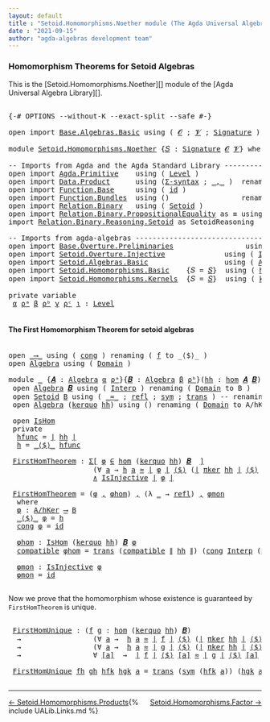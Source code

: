```yaml
---
layout: default
title : "Setoid.Homomorphisms.Noether module (The Agda Universal Algebra Library)"
date : "2021-09-15"
author: "agda-algebras development team"
---
```


### <a id="homomorphism-theorems">Homomorphism Theorems for Setoid Algebras</a>

This is the [Setoid.Homomorphisms.Noether][] module of the [Agda Universal Algebra Library][].

<pre class="Agda">

<a id="361" class="Symbol">{-#</a> <a id="365" class="Keyword">OPTIONS</a> <a id="373" class="Pragma">--without-K</a> <a id="385" class="Pragma">--exact-split</a> <a id="399" class="Pragma">--safe</a> <a id="406" class="Symbol">#-}</a>

<a id="411" class="Keyword">open</a> <a id="416" class="Keyword">import</a> <a id="423" href="Base.Algebras.Basic.html" class="Module">Base.Algebras.Basic</a> <a id="443" class="Keyword">using</a> <a id="449" class="Symbol">(</a> <a id="451" href="Base.Algebras.Basic.html#1160" class="Generalizable">𝓞</a> <a id="453" class="Symbol">;</a> <a id="455" href="Base.Algebras.Basic.html#1162" class="Generalizable">𝓥</a> <a id="457" class="Symbol">;</a> <a id="459" href="Base.Algebras.Basic.html#3888" class="Function">Signature</a> <a id="469" class="Symbol">)</a>

<a id="472" class="Keyword">module</a> <a id="479" href="Setoid.Homomorphisms.Noether.html" class="Module">Setoid.Homomorphisms.Noether</a> <a id="508" class="Symbol">{</a><a id="509" href="Setoid.Homomorphisms.Noether.html#509" class="Bound">𝑆</a> <a id="511" class="Symbol">:</a> <a id="513" href="Base.Algebras.Basic.html#3888" class="Function">Signature</a> <a id="523" href="Base.Algebras.Basic.html#1160" class="Generalizable">𝓞</a> <a id="525" href="Base.Algebras.Basic.html#1162" class="Generalizable">𝓥</a><a id="526" class="Symbol">}</a> <a id="528" class="Keyword">where</a>

<a id="535" class="Comment">-- Imports from Agda and the Agda Standard Library ---------------------------</a>
<a id="614" class="Keyword">open</a> <a id="619" class="Keyword">import</a> <a id="626" href="Agda.Primitive.html" class="Module">Agda.Primitive</a>    <a id="644" class="Keyword">using</a> <a id="650" class="Symbol">(</a> <a id="652" href="Agda.Primitive.html#597" class="Postulate">Level</a> <a id="658" class="Symbol">)</a>
<a id="660" class="Keyword">open</a> <a id="665" class="Keyword">import</a> <a id="672" href="Data.Product.html" class="Module">Data.Product</a>      <a id="690" class="Keyword">using</a> <a id="696" class="Symbol">(</a><a id="697" href="Data.Product.html#916" class="Function">Σ-syntax</a> <a id="706" class="Symbol">;</a> <a id="708" href="Agda.Builtin.Sigma.html#236" class="InductiveConstructor Operator">_,_</a> <a id="712" class="Symbol">)</a>  <a id="715" class="Keyword">renaming</a> <a id="724" class="Symbol">(</a> <a id="726" href="Data.Product.html#1167" class="Function Operator">_×_</a> <a id="730" class="Symbol">to</a> <a id="733" class="Function Operator">_∧_</a> <a id="737" class="Symbol">)</a>
<a id="739" class="Keyword">open</a> <a id="744" class="Keyword">import</a> <a id="751" href="Function.Base.html" class="Module">Function.Base</a>     <a id="769" class="Keyword">using</a> <a id="775" class="Symbol">(</a> <a id="777" href="Function.Base.html#615" class="Function">id</a> <a id="780" class="Symbol">)</a>
<a id="782" class="Keyword">open</a> <a id="787" class="Keyword">import</a> <a id="794" href="Function.Bundles.html" class="Module">Function.Bundles</a>  <a id="812" class="Keyword">using</a> <a id="818" class="Symbol">()</a>                 <a id="837" class="Keyword">renaming</a> <a id="846" class="Symbol">(</a> <a id="848" href="Function.Bundles.html#1868" class="Record">Func</a> <a id="853" class="Symbol">to</a> <a id="856" class="Record">_⟶_</a> <a id="860" class="Symbol">)</a>
<a id="862" class="Keyword">open</a> <a id="867" class="Keyword">import</a> <a id="874" href="Relation.Binary.html" class="Module">Relation.Binary</a>   <a id="892" class="Keyword">using</a> <a id="898" class="Symbol">(</a> <a id="900" href="Relation.Binary.Bundles.html#1009" class="Record">Setoid</a> <a id="907" class="Symbol">)</a>
<a id="909" class="Keyword">open</a> <a id="914" class="Keyword">import</a> <a id="921" href="Relation.Binary.PropositionalEquality.html" class="Module">Relation.Binary.PropositionalEquality</a> <a id="959" class="Symbol">as</a> <a id="962" class="Module">≡</a> <a id="964" class="Keyword">using</a> <a id="970" class="Symbol">(</a> <a id="972" href="Agda.Builtin.Equality.html#151" class="Datatype Operator">_≡_</a> <a id="976" class="Symbol">)</a>
<a id="978" class="Keyword">import</a> <a id="985" href="Relation.Binary.Reasoning.Setoid.html" class="Module">Relation.Binary.Reasoning.Setoid</a> <a id="1018" class="Symbol">as</a> <a id="1021" class="Module">SetoidReasoning</a>

<a id="1038" class="Comment">-- Imports from agda-algebras ------------------------------------------------</a>
<a id="1117" class="Keyword">open</a> <a id="1122" class="Keyword">import</a> <a id="1129" href="Base.Overture.Preliminaries.html" class="Module">Base.Overture.Preliminaries</a>                 <a id="1173" class="Keyword">using</a> <a id="1179" class="Symbol">(</a> <a id="1181" href="Base.Overture.Preliminaries.html#4402" class="Function Operator">∣_∣</a> <a id="1185" class="Symbol">;</a> <a id="1187" href="Base.Overture.Preliminaries.html#4440" class="Function Operator">∥_∥</a> <a id="1191" class="Symbol">)</a>
<a id="1193" class="Keyword">open</a> <a id="1198" class="Keyword">import</a> <a id="1205" href="Setoid.Overture.Injective.html" class="Module">Setoid.Overture.Injective</a>              <a id="1244" class="Keyword">using</a> <a id="1250" class="Symbol">(</a> <a id="1252" href="Setoid.Overture.Injective.html#2190" class="Function">IsInjective</a> <a id="1264" class="Symbol">)</a>
<a id="1266" class="Keyword">open</a> <a id="1271" class="Keyword">import</a> <a id="1278" href="Setoid.Algebras.Basic.html" class="Module">Setoid.Algebras.Basic</a>                  <a id="1317" class="Keyword">using</a> <a id="1323" class="Symbol">(</a> <a id="1325" href="Setoid.Algebras.Basic.html#2890" class="Record">Algebra</a> <a id="1333" class="Symbol">;</a> <a id="1335" href="Setoid.Algebras.Basic.html#4038" class="Function Operator">_̂_</a><a id="1338" class="Symbol">)</a>
<a id="1340" class="Keyword">open</a> <a id="1345" class="Keyword">import</a> <a id="1352" href="Setoid.Homomorphisms.Basic.html" class="Module">Setoid.Homomorphisms.Basic</a>    <a id="1382" class="Symbol">{</a><a id="1383" class="Argument">𝑆</a> <a id="1385" class="Symbol">=</a> <a id="1387" href="Setoid.Homomorphisms.Noether.html#509" class="Bound">𝑆</a><a id="1388" class="Symbol">}</a>  <a id="1391" class="Keyword">using</a> <a id="1397" class="Symbol">(</a> <a id="1399" href="Setoid.Homomorphisms.Basic.html#1980" class="Function">hom</a> <a id="1403" class="Symbol">;</a> <a id="1405" href="Setoid.Homomorphisms.Basic.html#1884" class="Record">IsHom</a> <a id="1411" class="Symbol">)</a>
<a id="1413" class="Keyword">open</a> <a id="1418" class="Keyword">import</a> <a id="1425" href="Setoid.Homomorphisms.Kernels.html" class="Module">Setoid.Homomorphisms.Kernels</a>  <a id="1455" class="Symbol">{</a><a id="1456" class="Argument">𝑆</a> <a id="1458" class="Symbol">=</a> <a id="1460" href="Setoid.Homomorphisms.Noether.html#509" class="Bound">𝑆</a><a id="1461" class="Symbol">}</a>  <a id="1464" class="Keyword">using</a> <a id="1470" class="Symbol">(</a> <a id="1472" href="Setoid.Homomorphisms.Kernels.html#3139" class="Function">kerquo</a> <a id="1479" class="Symbol">;</a> <a id="1481" href="Setoid.Homomorphisms.Kernels.html#4732" class="Function">πker</a> <a id="1486" class="Symbol">)</a>

<a id="1489" class="Keyword">private</a> <a id="1497" class="Keyword">variable</a>
 <a id="1507" href="Setoid.Homomorphisms.Noether.html#1507" class="Generalizable">α</a> <a id="1509" href="Setoid.Homomorphisms.Noether.html#1509" class="Generalizable">ρᵃ</a> <a id="1512" href="Setoid.Homomorphisms.Noether.html#1512" class="Generalizable">β</a> <a id="1514" href="Setoid.Homomorphisms.Noether.html#1514" class="Generalizable">ρᵇ</a> <a id="1517" href="Setoid.Homomorphisms.Noether.html#1517" class="Generalizable">γ</a> <a id="1519" href="Setoid.Homomorphisms.Noether.html#1519" class="Generalizable">ρᶜ</a> <a id="1522" href="Setoid.Homomorphisms.Noether.html#1522" class="Generalizable">ι</a> <a id="1524" class="Symbol">:</a> <a id="1526" href="Agda.Primitive.html#597" class="Postulate">Level</a>

</pre>

#### <a id="the-first-homomorphism-theorem">The First Homomorphism Theorem for setoid algebras</a>

<pre class="Agda">

<a id="1659" class="Keyword">open</a> <a id="1664" href="Setoid.Homomorphisms.Noether.html#856" class="Module">_⟶_</a> <a id="1668" class="Keyword">using</a> <a id="1674" class="Symbol">(</a> <a id="1676" href="Function.Bundles.html#1938" class="Field">cong</a> <a id="1681" class="Symbol">)</a> <a id="1683" class="Keyword">renaming</a> <a id="1692" class="Symbol">(</a> <a id="1694" href="Function.Bundles.html#1919" class="Field">f</a> <a id="1696" class="Symbol">to</a> <a id="1699" class="Field">_⟨$⟩_</a> <a id="1705" class="Symbol">)</a>
<a id="1707" class="Keyword">open</a> <a id="1712" href="Setoid.Algebras.Basic.html#2890" class="Module">Algebra</a> <a id="1720" class="Keyword">using</a> <a id="1726" class="Symbol">(</a> <a id="1728" href="Setoid.Algebras.Basic.html#2947" class="Field">Domain</a> <a id="1735" class="Symbol">)</a>

<a id="1738" class="Keyword">module</a> <a id="1745" href="Setoid.Homomorphisms.Noether.html#1745" class="Module">_</a> <a id="1747" class="Symbol">{</a><a id="1748" href="Setoid.Homomorphisms.Noether.html#1748" class="Bound">𝑨</a> <a id="1750" class="Symbol">:</a> <a id="1752" href="Setoid.Algebras.Basic.html#2890" class="Record">Algebra</a> <a id="1760" href="Setoid.Homomorphisms.Noether.html#1507" class="Generalizable">α</a> <a id="1762" href="Setoid.Homomorphisms.Noether.html#1509" class="Generalizable">ρᵃ</a><a id="1764" class="Symbol">}{</a><a id="1766" href="Setoid.Homomorphisms.Noether.html#1766" class="Bound">𝑩</a> <a id="1768" class="Symbol">:</a> <a id="1770" href="Setoid.Algebras.Basic.html#2890" class="Record">Algebra</a> <a id="1778" href="Setoid.Homomorphisms.Noether.html#1512" class="Generalizable">β</a> <a id="1780" href="Setoid.Homomorphisms.Noether.html#1514" class="Generalizable">ρᵇ</a><a id="1782" class="Symbol">}(</a><a id="1784" href="Setoid.Homomorphisms.Noether.html#1784" class="Bound">hh</a> <a id="1787" class="Symbol">:</a> <a id="1789" href="Setoid.Homomorphisms.Basic.html#1980" class="Function">hom</a> <a id="1793" href="Setoid.Homomorphisms.Noether.html#1748" class="Bound">𝑨</a> <a id="1795" href="Setoid.Homomorphisms.Noether.html#1766" class="Bound">𝑩</a><a id="1796" class="Symbol">)</a> <a id="1798" class="Keyword">where</a>
 <a id="1805" class="Keyword">open</a> <a id="1810" href="Setoid.Algebras.Basic.html#2890" class="Module">Algebra</a> <a id="1818" href="Setoid.Homomorphisms.Noether.html#1766" class="Bound">𝑩</a> <a id="1820" class="Keyword">using</a> <a id="1826" class="Symbol">(</a> <a id="1828" href="Setoid.Algebras.Basic.html#2969" class="Field">Interp</a> <a id="1835" class="Symbol">)</a> <a id="1837" class="Keyword">renaming</a> <a id="1846" class="Symbol">(</a> <a id="1848" href="Setoid.Algebras.Basic.html#2947" class="Field">Domain</a> <a id="1855" class="Symbol">to</a> <a id="1858" class="Field">B</a> <a id="1860" class="Symbol">)</a>
 <a id="1863" class="Keyword">open</a> <a id="1868" href="Relation.Binary.Bundles.html#1009" class="Module">Setoid</a> <a id="1875" href="Setoid.Homomorphisms.Noether.html#1858" class="Function">B</a> <a id="1877" class="Keyword">using</a> <a id="1883" class="Symbol">(</a> <a id="1885" href="Relation.Binary.Bundles.html#1098" class="Field Operator">_≈_</a> <a id="1889" class="Symbol">;</a> <a id="1891" href="Relation.Binary.Structures.html#1568" class="Function">refl</a> <a id="1896" class="Symbol">;</a> <a id="1898" href="Relation.Binary.Structures.html#1594" class="Function">sym</a> <a id="1902" class="Symbol">;</a> <a id="1904" href="Relation.Binary.Structures.html#1620" class="Function">trans</a> <a id="1910" class="Symbol">)</a> <a id="1912" class="Comment">-- renaming ( _≈_ to _≈₂_ )</a>
 <a id="1941" class="Keyword">open</a> <a id="1946" href="Setoid.Algebras.Basic.html#2890" class="Module">Algebra</a> <a id="1954" class="Symbol">(</a><a id="1955" href="Setoid.Homomorphisms.Kernels.html#3139" class="Function">kerquo</a> <a id="1962" href="Setoid.Homomorphisms.Noether.html#1784" class="Bound">hh</a><a id="1964" class="Symbol">)</a> <a id="1966" class="Keyword">using</a> <a id="1972" class="Symbol">()</a> <a id="1975" class="Keyword">renaming</a> <a id="1984" class="Symbol">(</a> <a id="1986" href="Setoid.Algebras.Basic.html#2947" class="Field">Domain</a> <a id="1993" class="Symbol">to</a> <a id="1996" class="Field">A/hKer</a> <a id="2003" class="Symbol">)</a>

 <a id="2007" class="Keyword">open</a> <a id="2012" href="Setoid.Homomorphisms.Basic.html#1884" class="Module">IsHom</a>
 <a id="2019" class="Keyword">private</a>
  <a id="2029" href="Setoid.Homomorphisms.Noether.html#2029" class="Function">hfunc</a> <a id="2035" class="Symbol">=</a> <a id="2037" href="Base.Overture.Preliminaries.html#4402" class="Function Operator">∣</a> <a id="2039" href="Setoid.Homomorphisms.Noether.html#1784" class="Bound">hh</a> <a id="2042" href="Base.Overture.Preliminaries.html#4402" class="Function Operator">∣</a>
  <a id="2046" href="Setoid.Homomorphisms.Noether.html#2046" class="Function">h</a> <a id="2048" class="Symbol">=</a> <a id="2050" href="Setoid.Homomorphisms.Noether.html#1699" class="Field Operator">_⟨$⟩_</a> <a id="2056" href="Setoid.Homomorphisms.Noether.html#2029" class="Function">hfunc</a>

 <a id="2064" href="Setoid.Homomorphisms.Noether.html#2064" class="Function">FirstHomTheorem</a> <a id="2080" class="Symbol">:</a> <a id="2082" href="Data.Product.html#916" class="Function">Σ[</a> <a id="2085" href="Setoid.Homomorphisms.Noether.html#2085" class="Bound">φ</a> <a id="2087" href="Data.Product.html#916" class="Function">∈</a> <a id="2089" href="Setoid.Homomorphisms.Basic.html#1980" class="Function">hom</a> <a id="2093" class="Symbol">(</a><a id="2094" href="Setoid.Homomorphisms.Kernels.html#3139" class="Function">kerquo</a> <a id="2101" href="Setoid.Homomorphisms.Noether.html#1784" class="Bound">hh</a><a id="2103" class="Symbol">)</a> <a id="2105" href="Setoid.Homomorphisms.Noether.html#1766" class="Bound">𝑩</a>  <a id="2108" href="Data.Product.html#916" class="Function">]</a>
                    <a id="2130" class="Symbol">(∀</a> <a id="2133" href="Setoid.Homomorphisms.Noether.html#2133" class="Bound">a</a> <a id="2135" class="Symbol">→</a> <a id="2137" href="Setoid.Homomorphisms.Noether.html#2046" class="Function">h</a> <a id="2139" href="Setoid.Homomorphisms.Noether.html#2133" class="Bound">a</a> <a id="2141" href="Relation.Binary.Bundles.html#1098" class="Function Operator">≈</a> <a id="2143" href="Base.Overture.Preliminaries.html#4402" class="Function Operator">∣</a> <a id="2145" href="Setoid.Homomorphisms.Noether.html#2085" class="Bound">φ</a> <a id="2147" href="Base.Overture.Preliminaries.html#4402" class="Function Operator">∣</a> <a id="2149" href="Setoid.Homomorphisms.Noether.html#1699" class="Field Operator">⟨$⟩</a> <a id="2153" class="Symbol">(</a><a id="2154" href="Base.Overture.Preliminaries.html#4402" class="Function Operator">∣</a> <a id="2156" href="Setoid.Homomorphisms.Kernels.html#4732" class="Function">πker</a> <a id="2161" href="Setoid.Homomorphisms.Noether.html#1784" class="Bound">hh</a> <a id="2164" href="Base.Overture.Preliminaries.html#4402" class="Function Operator">∣</a> <a id="2166" href="Setoid.Homomorphisms.Noether.html#1699" class="Field Operator">⟨$⟩</a> <a id="2170" href="Setoid.Homomorphisms.Noether.html#2133" class="Bound">a</a><a id="2171" class="Symbol">))</a>
                    <a id="2194" href="Setoid.Homomorphisms.Noether.html#733" class="Function Operator">∧</a> <a id="2196" href="Setoid.Overture.Injective.html#2190" class="Function">IsInjective</a> <a id="2208" href="Base.Overture.Preliminaries.html#4402" class="Function Operator">∣</a> <a id="2210" href="Setoid.Homomorphisms.Noether.html#2085" class="Bound">φ</a> <a id="2212" href="Base.Overture.Preliminaries.html#4402" class="Function Operator">∣</a>

 <a id="2216" href="Setoid.Homomorphisms.Noether.html#2064" class="Function">FirstHomTheorem</a> <a id="2232" class="Symbol">=</a> <a id="2234" class="Symbol">(</a><a id="2235" href="Setoid.Homomorphisms.Noether.html#2277" class="Function">φ</a> <a id="2237" href="Agda.Builtin.Sigma.html#236" class="InductiveConstructor Operator">,</a> <a id="2239" href="Setoid.Homomorphisms.Noether.html#2323" class="Function">φhom</a><a id="2243" class="Symbol">)</a> <a id="2245" href="Agda.Builtin.Sigma.html#236" class="InductiveConstructor Operator">,</a> <a id="2247" class="Symbol">(λ</a> <a id="2250" href="Setoid.Homomorphisms.Noether.html#2250" class="Bound">_</a> <a id="2252" class="Symbol">→</a> <a id="2254" href="Relation.Binary.Structures.html#1568" class="Function">refl</a><a id="2258" class="Symbol">)</a> <a id="2260" href="Agda.Builtin.Sigma.html#236" class="InductiveConstructor Operator">,</a> <a id="2262" href="Setoid.Homomorphisms.Noether.html#2439" class="Function">φmon</a>
  <a id="2269" class="Keyword">where</a>
  <a id="2277" href="Setoid.Homomorphisms.Noether.html#2277" class="Function">φ</a> <a id="2279" class="Symbol">:</a> <a id="2281" href="Setoid.Homomorphisms.Noether.html#1996" class="Function">A/hKer</a> <a id="2288" href="Setoid.Homomorphisms.Noether.html#856" class="Record Operator">⟶</a> <a id="2290" href="Setoid.Homomorphisms.Noether.html#1858" class="Function">B</a>
  <a id="2294" href="Setoid.Homomorphisms.Noether.html#1699" class="Field Operator">_⟨$⟩_</a> <a id="2300" href="Setoid.Homomorphisms.Noether.html#2277" class="Function">φ</a> <a id="2302" class="Symbol">=</a> <a id="2304" href="Setoid.Homomorphisms.Noether.html#2046" class="Function">h</a>
  <a id="2308" href="Function.Bundles.html#1938" class="Field">cong</a> <a id="2313" href="Setoid.Homomorphisms.Noether.html#2277" class="Function">φ</a> <a id="2315" class="Symbol">=</a> <a id="2317" href="Function.Base.html#615" class="Function">id</a>

  <a id="2323" href="Setoid.Homomorphisms.Noether.html#2323" class="Function">φhom</a> <a id="2328" class="Symbol">:</a> <a id="2330" href="Setoid.Homomorphisms.Basic.html#1884" class="Record">IsHom</a> <a id="2336" class="Symbol">(</a><a id="2337" href="Setoid.Homomorphisms.Kernels.html#3139" class="Function">kerquo</a> <a id="2344" href="Setoid.Homomorphisms.Noether.html#1784" class="Bound">hh</a><a id="2346" class="Symbol">)</a> <a id="2348" href="Setoid.Homomorphisms.Noether.html#1766" class="Bound">𝑩</a> <a id="2350" href="Setoid.Homomorphisms.Noether.html#2277" class="Function">φ</a>
  <a id="2354" href="Setoid.Homomorphisms.Basic.html#1948" class="Field">compatible</a> <a id="2365" href="Setoid.Homomorphisms.Noether.html#2323" class="Function">φhom</a> <a id="2370" class="Symbol">=</a> <a id="2372" href="Relation.Binary.Structures.html#1620" class="Function">trans</a> <a id="2378" class="Symbol">(</a><a id="2379" href="Setoid.Homomorphisms.Basic.html#1948" class="Field">compatible</a> <a id="2390" href="Base.Overture.Preliminaries.html#4440" class="Function Operator">∥</a> <a id="2392" href="Setoid.Homomorphisms.Noether.html#1784" class="Bound">hh</a> <a id="2395" href="Base.Overture.Preliminaries.html#4440" class="Function Operator">∥</a><a id="2396" class="Symbol">)</a> <a id="2398" class="Symbol">(</a><a id="2399" href="Function.Bundles.html#1938" class="Field">cong</a> <a id="2404" href="Setoid.Algebras.Basic.html#2969" class="Function">Interp</a> <a id="2411" class="Symbol">(</a><a id="2412" href="Agda.Builtin.Equality.html#208" class="InductiveConstructor">≡.refl</a> <a id="2419" href="Agda.Builtin.Sigma.html#236" class="InductiveConstructor Operator">,</a> <a id="2421" class="Symbol">(λ</a> <a id="2424" href="Setoid.Homomorphisms.Noether.html#2424" class="Bound">_</a> <a id="2426" class="Symbol">→</a> <a id="2428" href="Relation.Binary.Structures.html#1568" class="Function">refl</a><a id="2432" class="Symbol">)))</a>

  <a id="2439" href="Setoid.Homomorphisms.Noether.html#2439" class="Function">φmon</a> <a id="2444" class="Symbol">:</a> <a id="2446" href="Setoid.Overture.Injective.html#2190" class="Function">IsInjective</a> <a id="2458" href="Setoid.Homomorphisms.Noether.html#2277" class="Function">φ</a>
  <a id="2462" href="Setoid.Homomorphisms.Noether.html#2439" class="Function">φmon</a> <a id="2467" class="Symbol">=</a> <a id="2469" href="Function.Base.html#615" class="Function">id</a>

</pre>

Now we prove that the homomorphism whose existence is guaranteed by `FirstHomTheorem` is unique.

<pre class="Agda">

 <a id="2598" href="Setoid.Homomorphisms.Noether.html#2598" class="Function">FirstHomUnique</a> <a id="2613" class="Symbol">:</a> <a id="2615" class="Symbol">(</a><a id="2616" href="Setoid.Homomorphisms.Noether.html#2616" class="Bound">f</a> <a id="2618" href="Setoid.Homomorphisms.Noether.html#2618" class="Bound">g</a> <a id="2620" class="Symbol">:</a> <a id="2622" href="Setoid.Homomorphisms.Basic.html#1980" class="Function">hom</a> <a id="2626" class="Symbol">(</a><a id="2627" href="Setoid.Homomorphisms.Kernels.html#3139" class="Function">kerquo</a> <a id="2634" href="Setoid.Homomorphisms.Noether.html#1784" class="Bound">hh</a><a id="2636" class="Symbol">)</a> <a id="2638" href="Setoid.Homomorphisms.Noether.html#1766" class="Bound">𝑩</a><a id="2639" class="Symbol">)</a>
  <a id="2643" class="Symbol">→</a>                 <a id="2661" class="Symbol">(∀</a> <a id="2664" href="Setoid.Homomorphisms.Noether.html#2664" class="Bound">a</a> <a id="2666" class="Symbol">→</a>  <a id="2669" href="Setoid.Homomorphisms.Noether.html#2046" class="Function">h</a> <a id="2671" href="Setoid.Homomorphisms.Noether.html#2664" class="Bound">a</a> <a id="2673" href="Relation.Binary.Bundles.html#1098" class="Function Operator">≈</a> <a id="2675" href="Base.Overture.Preliminaries.html#4402" class="Function Operator">∣</a> <a id="2677" href="Setoid.Homomorphisms.Noether.html#2616" class="Bound">f</a> <a id="2679" href="Base.Overture.Preliminaries.html#4402" class="Function Operator">∣</a> <a id="2681" href="Setoid.Homomorphisms.Noether.html#1699" class="Field Operator">⟨$⟩</a> <a id="2685" class="Symbol">(</a><a id="2686" href="Base.Overture.Preliminaries.html#4402" class="Function Operator">∣</a> <a id="2688" href="Setoid.Homomorphisms.Kernels.html#4732" class="Function">πker</a> <a id="2693" href="Setoid.Homomorphisms.Noether.html#1784" class="Bound">hh</a> <a id="2696" href="Base.Overture.Preliminaries.html#4402" class="Function Operator">∣</a> <a id="2698" href="Setoid.Homomorphisms.Noether.html#1699" class="Field Operator">⟨$⟩</a> <a id="2702" href="Setoid.Homomorphisms.Noether.html#2664" class="Bound">a</a><a id="2703" class="Symbol">))</a>
  <a id="2708" class="Symbol">→</a>                 <a id="2726" class="Symbol">(∀</a> <a id="2729" href="Setoid.Homomorphisms.Noether.html#2729" class="Bound">a</a> <a id="2731" class="Symbol">→</a>  <a id="2734" href="Setoid.Homomorphisms.Noether.html#2046" class="Function">h</a> <a id="2736" href="Setoid.Homomorphisms.Noether.html#2729" class="Bound">a</a> <a id="2738" href="Relation.Binary.Bundles.html#1098" class="Function Operator">≈</a> <a id="2740" href="Base.Overture.Preliminaries.html#4402" class="Function Operator">∣</a> <a id="2742" href="Setoid.Homomorphisms.Noether.html#2618" class="Bound">g</a> <a id="2744" href="Base.Overture.Preliminaries.html#4402" class="Function Operator">∣</a> <a id="2746" href="Setoid.Homomorphisms.Noether.html#1699" class="Field Operator">⟨$⟩</a> <a id="2750" class="Symbol">(</a><a id="2751" href="Base.Overture.Preliminaries.html#4402" class="Function Operator">∣</a> <a id="2753" href="Setoid.Homomorphisms.Kernels.html#4732" class="Function">πker</a> <a id="2758" href="Setoid.Homomorphisms.Noether.html#1784" class="Bound">hh</a> <a id="2761" href="Base.Overture.Preliminaries.html#4402" class="Function Operator">∣</a> <a id="2763" href="Setoid.Homomorphisms.Noether.html#1699" class="Field Operator">⟨$⟩</a> <a id="2767" href="Setoid.Homomorphisms.Noether.html#2729" class="Bound">a</a><a id="2768" class="Symbol">))</a>
  <a id="2773" class="Symbol">→</a>                 <a id="2791" class="Symbol">∀</a> <a id="2793" href="Setoid.Homomorphisms.Noether.html#2793" class="Bound">[a]</a>  <a id="2798" class="Symbol">→</a>  <a id="2801" href="Base.Overture.Preliminaries.html#4402" class="Function Operator">∣</a> <a id="2803" href="Setoid.Homomorphisms.Noether.html#2616" class="Bound">f</a> <a id="2805" href="Base.Overture.Preliminaries.html#4402" class="Function Operator">∣</a> <a id="2807" href="Setoid.Homomorphisms.Noether.html#1699" class="Field Operator">⟨$⟩</a> <a id="2811" href="Setoid.Homomorphisms.Noether.html#2793" class="Bound">[a]</a> <a id="2815" href="Relation.Binary.Bundles.html#1098" class="Function Operator">≈</a> <a id="2817" href="Base.Overture.Preliminaries.html#4402" class="Function Operator">∣</a> <a id="2819" href="Setoid.Homomorphisms.Noether.html#2618" class="Bound">g</a> <a id="2821" href="Base.Overture.Preliminaries.html#4402" class="Function Operator">∣</a> <a id="2823" href="Setoid.Homomorphisms.Noether.html#1699" class="Field Operator">⟨$⟩</a> <a id="2827" href="Setoid.Homomorphisms.Noether.html#2793" class="Bound">[a]</a>

 <a id="2833" href="Setoid.Homomorphisms.Noether.html#2598" class="Function">FirstHomUnique</a> <a id="2848" href="Setoid.Homomorphisms.Noether.html#2848" class="Bound">fh</a> <a id="2851" href="Setoid.Homomorphisms.Noether.html#2851" class="Bound">gh</a> <a id="2854" href="Setoid.Homomorphisms.Noether.html#2854" class="Bound">hfk</a> <a id="2858" href="Setoid.Homomorphisms.Noether.html#2858" class="Bound">hgk</a> <a id="2862" href="Setoid.Homomorphisms.Noether.html#2862" class="Bound">a</a> <a id="2864" class="Symbol">=</a> <a id="2866" href="Relation.Binary.Structures.html#1620" class="Function">trans</a> <a id="2872" class="Symbol">(</a><a id="2873" href="Relation.Binary.Structures.html#1594" class="Function">sym</a> <a id="2877" class="Symbol">(</a><a id="2878" href="Setoid.Homomorphisms.Noether.html#2854" class="Bound">hfk</a> <a id="2882" href="Setoid.Homomorphisms.Noether.html#2862" class="Bound">a</a><a id="2883" class="Symbol">))</a> <a id="2886" class="Symbol">(</a><a id="2887" href="Setoid.Homomorphisms.Noether.html#2858" class="Bound">hgk</a> <a id="2891" href="Setoid.Homomorphisms.Noether.html#2862" class="Bound">a</a><a id="2892" class="Symbol">)</a>

</pre>

--------------------------------------

<span style="float:left;">[← Setoid.Homomorphisms.Products](Setoid.Homomorphisms.Products.html)</span>
<span style="float:right;">[Setoid.Homomorphisms.Factor →](Setoid.Homomorphisms.Factor.html)</span>

{% include UALib.Links.md %}

